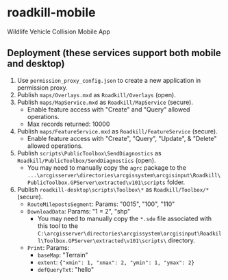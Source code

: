 # roadkill-mobile
Wildlife Vehicle Collision Mobile App

## Deployment (these services support both mobile and desktop)
1. Use `permission_proxy_config.json` to create a new application in permission proxy.
1. Publish `maps/Overlays.mxd` as `Roadkill/Overlays` (open).
1. Publish `maps/MapService.mxd` as `Roadkill/MapService` (secure).
    - Enable feature access with "Create" and "Query" allowed operations.
    - Max records returned: 10000
1. Publish `maps/FeatureService.mxd` as `Roadkill/FeatureService` (secure).
    - Enable feature access with "Create", "Query", "Update", & "Delete" allowed operations.
1. Publish `scripts\PublicToolbox\SendDiagnostics` as `Roadkill/PublicToolbox/SendDiagnostics` (open).
    - You may need to manually copy the `agrc` package to the `...\arcgisserver\directories\arcgissystem\arcgisinput\Roadkill\PublicToolbox.GPServer\extracted\v101\scripts` folder.
1. Publish `roadkill-desktop\scripts\Toolbox\*` as `Roadkill/Toolbox/*` (secure).
    - `RouteMilepostsSegment`: Params: "0015", "100", "110"
    - `DownloadData`: Params: "1 = 2", "shp"
        - You may need to manually copy the `*.sde` file associated with this tool to the `C:\arcgisserver\directories\arcgissystem\arcgisinput\Roadkill\Toolbox.GPServer\extracted\v101\scripts\` directory.
    - `Print`: Params:
        - `baseMap`: "Terrain"
        - `extent`: `{"xmin": 1, "xmax": 2, "ymin": 1, "ymax": 2}`
        - `defQueryTxt`: "hello"
